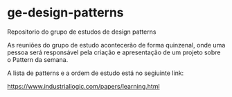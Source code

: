 # ge-design-patterns
Repositorio do grupo de estudos de design patterns

As reuniões do grupo de estudo acontecerão de forma quinzenal, onde uma pessoa será responsável pela criação e apresentação de um projeto sobre o Pattern da semana.

A lista de patterns e a ordem de estudo está no segiuinte link:

https://www.industriallogic.com/papers/learning.html


